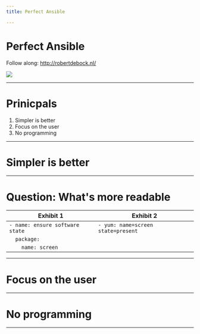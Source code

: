 ```yaml
---
title: Perfect Ansible

---
```


<!-- .slide: data-background="images/creation.jpg" -->
# Perfect Ansible

Follow along: http://robertdebock.nl/

<img src="https://api.qrserver.com/v1/create-qr-code/?size=350x350&data=http://robertdebock.nl/presentations/perfect-ansible/"/>

---

# Prinicpals

1. Simpler is better
2. Focus on the user
3. No programming

---

# Simpler is better

----

# Question: What's more readable

|Exhibit 1                      |Exhibit 2                         |
|-------------------------------|----------------------------------|
|`- name: ensure software state`|`- yum: name=screen state=present`|
|`  package:`                   |                                  |
|`    name: screen`             |                                  |

---

# Focus on the user

---

# No programming

---
